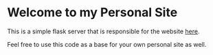 # Welcome to my Personal Site

This is a simple flask server that is responsible for the website [here](https://dantespe.com).

Feel free to use this code as a base for your own personal site as well.
